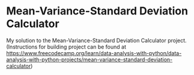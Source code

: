 # Mean-Variance-Standard Deviation Calculator

My solution to the Mean-Variance-Standard Deviation Calculator project. (Instructions for building project can be found at https://www.freecodecamp.org/learn/data-analysis-with-python/data-analysis-with-python-projects/mean-variance-standard-deviation-calculator)
